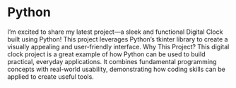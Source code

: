# Python
I’m excited to share my latest project—a sleek and functional Digital Clock built using Python! This project leverages Python’s tkinter library to create a visually appealing and user-friendly interface. 
Why This Project?
This digital clock project is a great example of how Python can be used to build practical, everyday applications. It combines fundamental programming concepts with real-world usability, demonstrating how coding skills can be applied to create useful tools.
